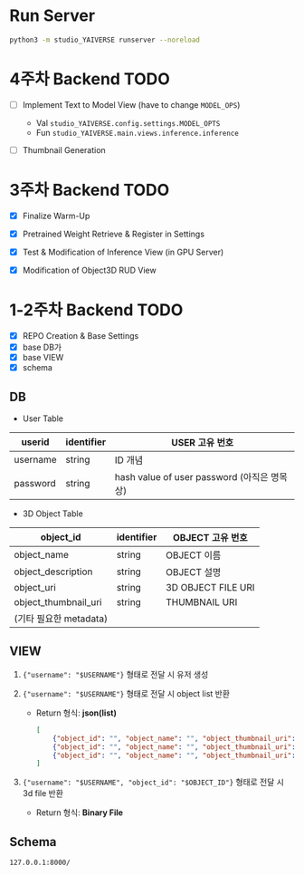 # Run Server

```bash
python3 -m studio_YAIVERSE runserver --noreload
```


# 4주차 Backend TODO

- [ ] Implement Text to Model View (have to change `MODEL_OPS`)
  - Val `studio_YAIVERSE.config.settings.MODEL_OPTS`
  - Fun `studio_YAIVERSE.main.views.inference.inference`
- [ ] Thumbnail Generation


# 3주차 Backend TODO

- [X] Finalize Warm-Up
- [X] Pretrained Weight Retrieve & Register in Settings
- [X] Test & Modification of Inference View (in GPU Server)
- [X] Modification of Object3D RUD View


# 1-2주차 Backend TODO

- [X] REPO Creation & Base Settings
- [X] base DB가
- [X] base VIEW
- [X] schema

## DB

- User Table
    
| userid   | identifier | USER 고유 번호                            |
|----------|------------|---------------------------------------|
| username | string     | ID 개념                                 |
| password | string     | hash value of user password (아직은 명목상) |

- 3D Object Table

| object_id            | identifier | OBJECT 고유 번호       |
|----------------------|------------|--------------------|
| object_name          | string     | OBJECT 이름          |
| object_description   | string     | OBJECT 설명          |
| object_uri           | string     | 3D OBJECT FILE URI |
| object_thumbnail_uri | string     | THUMBNAIL URI      |
| (기타 필요한 metadata)    |            |                    |

## VIEW
1. `{"username": "$USERNAME"}` 형태로 전달 시 유저 생성
2. `{"username": "$USERNAME"}` 형태로 전달 시 object list 반환
    - Return 형식: **json(list)**
            
        ```json
        [
            {"object_id": "", "object_name": "", "object_thumbnail_uri": ""},
            {"object_id": "", "object_name": "", "object_thumbnail_uri": ""},
            {"object_id": "", "object_name": "", "object_thumbnail_uri": ""}
        ]
        ```
            
3. `{"username": "$USERNAME", "object_id": "$OBJECT_ID"}` 형태로 전달 시 3d file 반환
    - Return 형식: **Binary File**

## **Schema**

`127.0.0.1:8000/`
